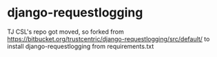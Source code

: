 # django-requestlogging
TJ CSL's repo got moved, so forked from https://bitbucket.org/trustcentric/django-requestlogging/src/default/ to install django-requestlogging from requirements.txt
